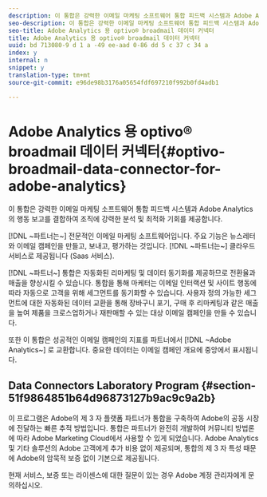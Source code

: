 ```yaml
---
description: 이 통합은 강력한 이메일 마케팅 소프트웨어 통합 피드백 시스템과 Adobe Analytics의 행동 보고를 결합하여 조직에 강력한 분석 및 최적화 기회를 제공합니다.
seo-description: 이 통합은 강력한 이메일 마케팅 소프트웨어 통합 피드백 시스템과 Adobe Analytics의 행동 보고를 결합하여 조직에 강력한 분석 및 최적화 기회를 제공합니다.
seo-title: Adobe Analytics 용 optivo® broadmail 데이터 커넥터
title: Adobe Analytics 용 optivo® broadmail 데이터 커넥터
uuid: bd 713080-9 d 1 a -49 ee-aad 0-86 dd 5 c 37 c 34 a
index: y
internal: n
snippet: y
translation-type: tm+mt
source-git-commit: e96de98b3176a05654fdf697210f992b0fd4adb1

---
```



# Adobe Analytics 용 optivo® broadmail 데이터 커넥터{#optivo-broadmail-data-connector-for-adobe-analytics}

이 통합은 강력한 이메일 마케팅 소프트웨어 통합 피드백 시스템과 Adobe Analytics의 행동 보고를 결합하여 조직에 강력한 분석 및 최적화 기회를 제공합니다.

[!DNL ~파트너는~] 전문적인 이메일 마케팅 소프트웨어입니다. 주요 기능은 뉴스레터와 이메일 캠페인을 만들고, 보내고, 평가하는 것입니다. [!DNL ~파트너는~] 클라우드 서비스로 제공됩니다 (Saas 서비스).

[!DNL ~파트너~] 통합은 자동화된 리마케팅 및 데이터 동기화를 제공하므로 전환율과 매출을 향상시킬 수 있습니다. 통합을 통해 마케터는 이메일 인터랙션 및 사이트 행동에 따라 자동으로 고객을 위해 세그먼트를 동기화할 수 있습니다. 사용자 정의 가능한 세그먼트에 대한 자동화된 데이터 교환을 통해 장바구니 포기, 구매 후 리마케팅과 같은 매출을 높여 제품을 크로스업하거나 재판매할 수 있는 대상 이메일 캠페인을 만들 수 있습니다.

또한 이 통합은 성공적인 이메일 캠페인의 지표를 파트너에서 [!DNL ~Adobe Analytics~] 로 교환합니다. 중요한 데이터는 이메일 캠페인 개요에 중앙에서 표시됩니다.

## Data Connectors Laboratory Program {#section-51f9864851b64d96873127b9ac9c9a2b}

이 프로그램은 Adobe의 제 3 자 플랫폼 파트너가 통합을 구축하여 Adobe의 공동 시장에 전달하는 빠른 추적 방법입니다. 통합은 파트너가 완전히 개발하여 커뮤니티 방법론에 따라 Adobe Marketing Cloud에서 사용할 수 있게 되었습니다. Adobe Analytics 및 기타 솔루션의 Adobe 고객에게 추가 비용 없이 제공되며, 통합의 제 3 자 특성 때문에 Adobe의 암묵적 보증 없이 기본으로 제공됩니다.

현재 서비스, 보증 또는 라이센스에 대한 질문이 있는 경우 Adobe 계정 관리자에게 문의하십시오.
